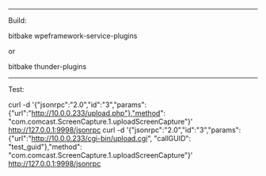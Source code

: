 -----------------
Build:

bitbake wpeframework-service-plugins

or

bitbake thunder-plugins

-----------------
Test:

curl -d '{"jsonrpc":"2.0","id":"3","params": {"url":"http://10.0.0.233/upload.php"},"method": "com.comcast.ScreenCapture.1.uploadScreenCapture"}' http://127.0.0.1:9998/jsonrpc
curl -d '{"jsonrpc":"2.0","id":"3","params": {"url":"http://10.0.0.233/cgi-bin/upload.cgi", "callGUID": "test_guid"},"method": "com.comcast.ScreenCapture.1.uploadScreenCapture"}' http://127.0.0.1:9998/jsonrpc

